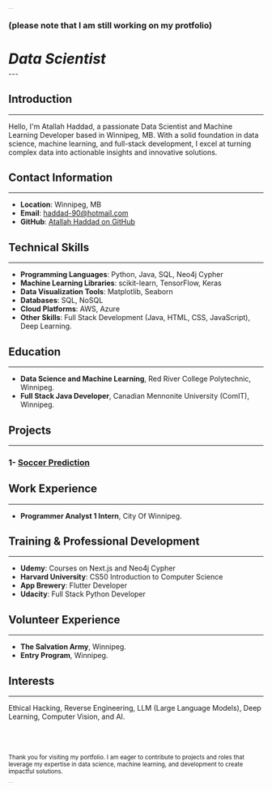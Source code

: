 <sub><sup><sub><sup><sub><sup><sub><sup><sub><sup><sub><sup><sub><sup><sub><sup>Atallah Haddad Data Scientist</sup></sub></sup></sub></sup></sub></sup></sub></sup></sub></sup></sub></sup></sub></sup></sub>
### (please note that I am still working on my protfolio)

# *Data Scientist*
<p style="margin-top: -15px;"></p>
---


## Introduction
---
Hello, I'm Atallah Haddad, a passionate Data Scientist and Machine Learning Developer based in Winnipeg, MB. With a solid foundation in data science, machine learning, and full-stack development, I excel at turning complex data into actionable insights and innovative solutions.


## Contact Information
---
- **Location**: Winnipeg, MB
- **Email**: [haddad-90@hotmail.com](mailto:haddad-90@hotmail.com)
- **GitHub**: <a href="https://github.com/haddad142" target="_blank">Atallah Haddad on GitHub</a>


## Technical Skills
---
- **Programming Languages**: Python, Java, SQL, Neo4j Cypher
- **Machine Learning Libraries**: scikit-learn, TensorFlow, Keras
- **Data Visualization Tools**: Matplotlib, Seaborn
- **Databases**: SQL, NoSQL
- **Cloud Platforms**: AWS, Azure
- **Other Skills**: Full Stack Development (Java, HTML, CSS, JavaScript), Deep Learning.


## Education
---
- **Data Science and Machine Learning**, Red River College Polytechnic, Winnipeg.
- **Full Stack Java Developer**, Canadian Mennonite University (ComIT), Winnipeg.


## Projects
---
### 1- <a href="https://github.com/haddad142/soccer_prediction" target="_blank">Soccer Prediction</a>


## Work Experience
---
- **Programmer Analyst 1 Intern**, City Of Winnipeg.


## Training & Professional Development
---
- **Udemy**: Courses on Next.js and Neo4j Cypher
- **Harvard University**: CS50 Introduction to Computer Science
- **App Brewery**: Flutter Developer
- **Udacity**: Full Stack Python Developer


## Volunteer Experience
---
- **The Salvation Army**, Winnipeg.
- **Entry Program**, Winnipeg.


## Interests
---
Ethical Hacking, Reverse Engineering, LLM (Large Language Models), Deep Learning, Computer Vision, and AI.




<br><br><br> <!-- Line breaks for space -->
<small>Thank you for visiting my portfolio. I am eager to contribute to projects and roles that leverage my expertise in data science, machine learning, and development to create impactful solutions.</small>

<sub><sup><sub><sup><sub><sup><sub><sup><sub><sup><sub><sup><sub><sup><sub><sup>Atallah Haddad Data Scientist</sup></sub></sup></sub></sup></sub></sup></sub></sup></sub></sup></sub></sup></sub></sup></sub>
